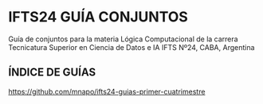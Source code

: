 # IFTS24 GUÍA CONJUNTOS
Guía de conjuntos para la materia Lógica Computacional de la carrera Tecnicatura Superior en Ciencia de Datos e IA
IFTS Nº24, CABA, Argentina

## ÍNDICE DE GUÍAS
https://github.com/mnapo/ifts24-guias-primer-cuatrimestre
